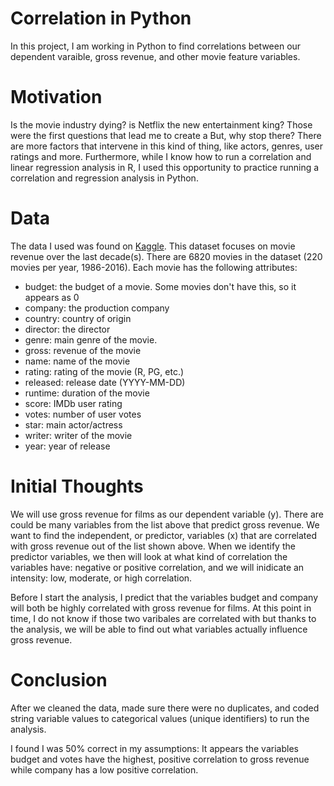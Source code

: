 # Correlation in Python

In this project, I am working in Python to find correlations between our dependent varaible, gross revenue, and other movie feature variables.

# Motivation 

Is the movie industry dying? is Netflix the new entertainment king? Those were the first questions that lead me to create a  But, why stop there? There are more factors that intervene in this kind of thing, like actors, genres, user ratings and more. Furthermore, while I know how to run a correlation and linear regression analysis in R, I used this opportunity to practice running a correlation and regression analysis in Python. 

# Data 

The data I used was found on <a href="https://www.kaggle.com/danielgrijalvas/movies" class="icon brands alt fa-kaggle"><span class="label">Kaggle</span></a>. This dataset focuses on movie revenue over the last decade(s).
There are 6820 movies in the dataset (220 movies per year, 1986-2016). Each movie has the following attributes:
* budget: the budget of a movie. Some movies don't have this, so it appears as 0
* company: the production company
* country: country of origin
* director: the director
* genre: main genre of the movie.
* gross: revenue of the movie
* name: name of the movie
* rating: rating of the movie (R, PG, etc.)
* released: release date (YYYY-MM-DD)
* runtime: duration of the movie
* score: IMDb user rating
* votes: number of user votes
* star: main actor/actress
* writer: writer of the movie
* year: year of release

# Initial Thoughts
We will use gross revenue for films as our dependent variable (y). There are could be many variables from the list above that predict gross revenue. We want to find the independent, or predictor, variables (x) that are correlated with gross revenue out of the list shown above. When we identify the predictor variables, we then will look at what kind of correlation the variables have: negative or positive correlation, and we will inidicate an intensity: low, moderate, or high correlation. 

Before I start the analysis, I predict that the variables budget and company will both be highly correlated with gross revenue for films. At this point in time, I do not know if those two varibales are correlated with but thanks to the analysis, we will be able to find out what variables actually influence gross revenue. 

# Conclusion 
After we cleaned the data, made sure there were no duplicates, and coded string variable values to categorical values (unique identifiers) to run the analysis. 

I found I was 50% correct in my assumptions: It appears the variables budget and votes have the highest, positive correlation to gross revenue while company has a low positive correlation. 

